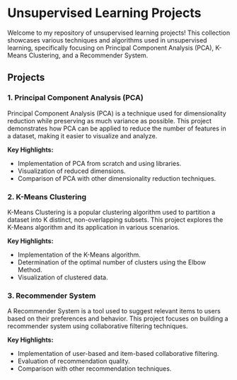 # Unsupervised Learning Projects

Welcome to my repository of unsupervised learning projects! This collection showcases various techniques and algorithms used in unsupervised learning, specifically focusing on Principal Component Analysis (PCA), K-Means Clustering, and a Recommender System.

## Projects

### 1. Principal Component Analysis (PCA)
Principal Component Analysis (PCA) is a technique used for dimensionality reduction while preserving as much variance as possible. This project demonstrates how PCA can be applied to reduce the number of features in a dataset, making it easier to visualize and analyze.

**Key Highlights:**
- Implementation of PCA from scratch and using libraries.
- Visualization of reduced dimensions.
- Comparison of PCA with other dimensionality reduction techniques.

### 2. K-Means Clustering
K-Means Clustering is a popular clustering algorithm used to partition a dataset into K distinct, non-overlapping subsets. This project explores the K-Means algorithm and its application in various scenarios.

**Key Highlights:**
- Implementation of the K-Means algorithm.
- Determination of the optimal number of clusters using the Elbow Method.
- Visualization of clustered data.

### 3. Recommender System
A Recommender System is a tool used to suggest relevant items to users based on their preferences and behavior. This project focuses on building a recommender system using collaborative filtering techniques.

**Key Highlights:**
- Implementation of user-based and item-based collaborative filtering.
- Evaluation of recommendation quality.
- Comparison with other recommendation techniques.
